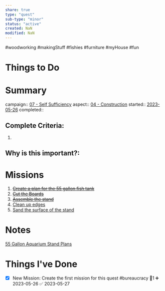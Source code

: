 ```yaml
---
share: true
type: "quest"
sub-type: "minor"
status: "active"
created: NaN 
modified: NaN
---
```

 #woodworking #makingStuff #fishies #furniture #myHouse #fun
 
# Things to Do

# Summary
campaign:: [07 - Self Sufficiency](./07%20-%20Self%20Sufficiency.md)
aspect:: [04 - Construction](./04%20-%20Construction.md)
started:: [2023-05-26](./2023-05-26.md)
completed::
## Complete Criteria:
1. 

## Why is this important?:

# Missions
1. ~~[Create a plan for the 55 gallon fish tank](./Create%20a%20plan%20for%20the%2055%20gallon%20fish%20tank.md)~~
2. ~~[Cut the Boards](./Cut%20the%20Boards.md)~~
3. ~~[Assemble the stand](./Assemble%20the%20stand.md)~~
4. [Clean up edges](./Clean%20up%20edges.md)
5. [Sand the surface of the stand](./Sand%20the%20surface%20of%20the%20stand.md)

# Notes
[55 Gallon Aquarium Stand Plans](./55%20Gallon%20Aquarium%20Stand%20Plans.md)
# Things I've Done
- [x] New Mission: Create the first mission for this quest #bureaucracy 🥄1 ➕ 2023-05-26 ✅ 2023-05-27
